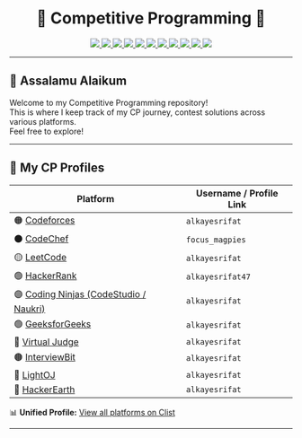<h1 align="center">🏁 Competitive Programming 🏁</h1>

<p align="center">
  <a href="https://codeforces.com/profile/alkayesrifat">
    <img src="https://img.shields.io/badge/Codeforces-alkayesrifat-orange?style=for-the-badge&logo=codeforces" />
  </a>
  <a href="https://leetcode.com/alkayesrifat">
    <img src="https://img.shields.io/badge/LeetCode-alkayesrifat-yellow?style=for-the-badge&logo=leetcode" />
  </a>
  <a href="https://www.codechef.com/users/focus_magpies">
    <img src="https://img.shields.io/badge/CodeChef-focus__magpies-5b4638?style=for-the-badge&logo=codechef" />
  </a>
  <a href="https://www.hackerrank.com/alkayesrifat47">
    <img src="https://img.shields.io/badge/HackerRank-alkayesrifat47-2EC866?style=for-the-badge&logo=hackerrank" />
  </a>
  <a href="https://auth.geeksforgeeks.org/user/alkayesrifat">
    <img src="https://img.shields.io/badge/GFG-alkayesrifat-21A366?style=for-the-badge&logo=geeksforgeeks" />
  </a>
  <a href="https://www.codingninjas.com/studio/profile/alkayesrifat">
    <img src="https://img.shields.io/badge/Coding Ninjas-alkayesrifat-DD6B20?style=for-the-badge&logo=codingninjas" />
  </a>
  <a href="https://vjudge.net/user/alkayesrifat">
    <img src="https://img.shields.io/badge/Virtual Judge-alkayesrifat-0A95FF?style=for-the-badge" />
  </a>
  <a href="https://www.interviewbit.com/profile/alkayesrifat">
    <img src="https://img.shields.io/badge/InterviewBit-alkayesrifat-00758F?style=for-the-badge" />
  </a>
  <a href="https://lightoj.com/user/alkayesrifat">
    <img src="https://img.shields.io/badge/LightOJ-alkayesrifat-C41E3A?style=for-the-badge" />
  </a>
  <a href="https://www.hackerearth.com/@alkayesrifat">
    <img src="https://img.shields.io/badge/HackerEarth-alkayesrifat-323754?style=for-the-badge&logo=hackerearth" />
  </a>
  <a href="https://clist.by/coder/alkayesrifat/">
    <img src="https://img.shields.io/badge/All Profiles-Clist.by-blueviolet?style=for-the-badge&logo=appveyor" />
  </a>
</p>



---

## 🌟 Assalamu Alaikum

Welcome to my Competitive Programming repository!  
This is where I keep track of my CP journey, contest solutions across various platforms.  
Feel free to explore!

---

## 🚀 My CP Profiles

| Platform         | Username / Profile Link |
|------------------|-------------------------|
| 🟠 [Codeforces](https://codeforces.com/profile/alkayesrifat) | `alkayesrifat` |
| ⚫ [CodeChef](https://www.codechef.com/users/focus_magpies) | `focus_magpies` |
| 🟡 [LeetCode](https://leetcode.com/alkayesrifat) | `alkayesrifat` |
| 🟢 [HackerRank](https://www.hackerrank.com/alkayesrifat47) | `alkayesrifat47` |
| 🟣 [Coding Ninjas (CodeStudio / Naukri)](https://www.codingninjas.com/studio/profile/alkayesrifat) | `alkayesrifat` |
| 🟢 [GeeksforGeeks](https://auth.geeksforgeeks.org/user/alkayesrifat) | `alkayesrifat` |
| 🔵 [Virtual Judge](https://vjudge.net/user/alkayesrifat) | `alkayesrifat` |
| 🟤 [InterviewBit](https://www.interviewbit.com/profile/alkayesrifat) | `alkayesrifat` |
| 🔴 [LightOJ](https://lightoj.com/user/alkayesrifat) | `alkayesrifat` |
| 🔵 [HackerEarth](https://www.hackerearth.com/@alkayesrifat) | `alkayesrifat` |

📊 **Unified Profile:** [View all platforms on Clist](https://clist.by/coder/alkayesrifat/)

---

